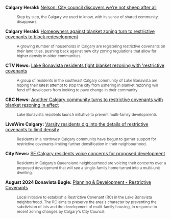 

**Calgary Herald:** [Nelson: City council discovers we're not sheep after all](https://calgaryherald.com/opinion/columnists/nelson-city-council-discovers-were-not-sheep)
 <p style="padding-left: 3em;font-size: .75rem;font-weight: 300;margin-top: 0;">Step by step, the Calgary we used to know, with its sense of shared community, disappears</p>

**Calgary Herald:** [Homeowners against blanket zoning turn to restrictive covenants to block redevelopment](https://calgaryherald.com/news/calgary-homeowners-against-rezoning-use-restrictive-covenants)
 <p style="padding-left: 3em;font-size: .75rem;font-weight: 300;margin-top: 0;">A growing number of households in Calgary are registering restrictive covenants on their land titles, pushing back against new city zoning regulations that allow for higher density in older communities.</p>


**CTV News:** [Lake Bonavista residents fight blanket rezoning with 'restrictive covenants](https://calgary.ctvnews.ca/lake-bonavista-residents-fight-blanket-rezoning-with-restrictive-covenants-1.7049051)
 <p style="padding-left: 3em;font-size: .75rem;font-weight: 300;margin-top: 0;">A group of residents in the southeast Calgary community of Lake Bonavista are hoping their latest attempt to stop the city from ushering in blanket rezoning will fend off developers from looking to pave change in their community</p>

**CBC News:** [Another Calgary community turns to restrictive covenants with blanket rezoning in effect](https://www.cbc.ca/news/canada/calgary/restrictive-covenants-lake-bonavista-1.7327475)
 <p style="padding-left: 3em;font-size: .75rem;font-weight: 300;margin-top: 0;">Lake Bonavista residents launch initiative to prevent multi-family developments</p>

**LiveWire Calgary:** [Varsity residents dig into the details of restrictive covenants to limit density](https://livewirecalgary.com/2024/09/20/varsity-residents-dig-into-the-details-of-restrictive-covenants/)
<p style="padding-left: 3em;font-size: .75rem;font-weight: 300;margin-top: 0;">Residents in a northwest Calgary community have begun to garner support for restrictive covenants limiting further densification in their neighbourhood.</p>

**City News:** [SE Calgary residents voice concerns for proposed development](https://calgary.citynews.ca/2024/08/16/calgary-queensland-concerns-proposed-development/)
<p style="padding-left: 3em;font-size: .75rem;font-weight: 300;margin-top: 0;">Residents in Calgary’s Queensland neighbourhood are voicing their concerns over a proposed development that will see a single-family home turned into a multi-unit dwelling.
</p>

**August 2024 Bonavista Bugle:** [Planning & Development - Restrictive Covenants](../essay)
<p style="padding-left: 3em;font-size: .75rem;font-weight: 300;margin-top: 0;">Local initiative to establish a Restrictive Covenant (RC) in the Lake Bonavista neighborhood. The RC aims to preserve the area's character by preventing the subdivision of lots and the development of multi-family housing, in response to recent zoning changes by Calgary's City Council.</p>
